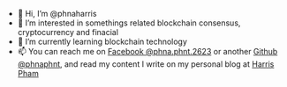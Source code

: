 - 👋 Hi, I’m @phnaharris
- 👀 I’m interested in somethings related blockchain consensus, cryptocurrency and finacial
- 🌱 I’m currently learning blockchain technology
- 📫 You can reach me on [Facebook @phna.phnt.2623](https://www.facebook.com/phna.phnt.2623/) or another [Github @phnaphnt](https://github.com/phnaphnt), and read my content I write on my personal blog at [Harris Pham](https://phnaphnt.github.io/)
<!---
phnaharris/phnaharris is a ✨ special ✨ repository because its `README.md` (this file) appears on your GitHub profile.
You can click the Preview link to take a look at your changes.
--->
